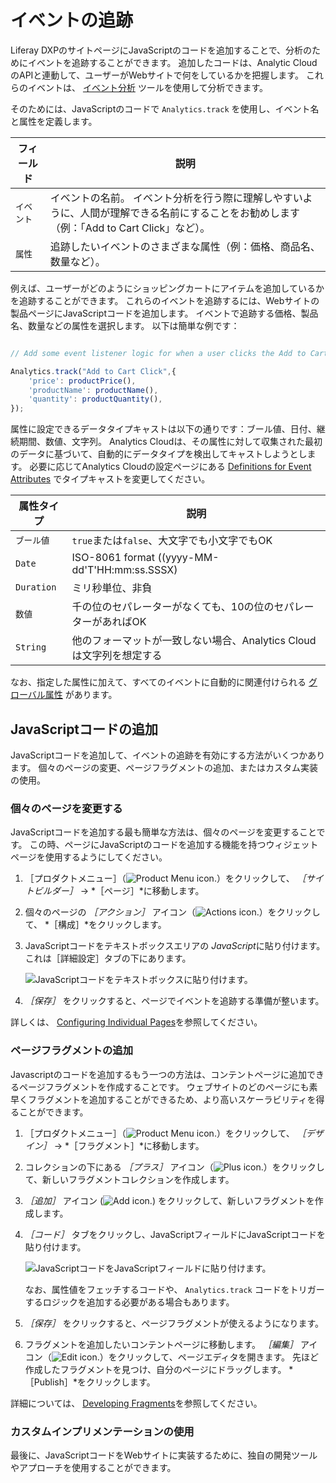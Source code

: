 # イベントの追跡

Liferay DXPのサイトページにJavaScriptのコードを追加することで、分析のためにイベントを追跡することができます。 追加したコードは、Analytic CloudのAPIと連動して、ユーザーがWebサイトで何をしているかを把握します。 これらのイベントは、 [イベント分析](./events-analysis.md) ツールを使用して分析できます。

そのためには、JavaScriptのコードで `Analytics.track` を使用し、イベント名と属性を定義します。

| フィールド  | 説明                                                                             |
| ------ | ------------------------------------------------------------------------------ |
| `イベント` | イベントの名前。 イベント分析を行う際に理解しやすいように、人間が理解できる名前にすることをお勧めします（例：「Add to Cart Click」など）。 |
| `属性`   | 追跡したいイベントのさまざまな属性（例：価格、商品名、数量など）。                                              |

例えば、ユーザーがどのようにショッピングカートにアイテムを追加しているかを追跡することができます。 これらのイベントを追跡するには、Webサイトの製品ページにJavaScriptコードを追加します。 イベントで追跡する価格、製品名、数量などの属性を選択します。 以下は簡単な例です：

```javascript

// Add some event listener logic for when a user clicks the Add to Cart button

Analytics.track("Add to Cart Click",{
    'price': productPrice(),
    'productName': productName(),
    'quantity': productQuantity(),
});
```

属性に設定できるデータタイプキャストは以下の通りです：ブール値、日付、継続期間、数値、文字列。 Analytics Cloudは、その属性に対して収集された最初のデータに基づいて、自動的にデータタイプを検出してキャストしようとします。 必要に応じてAnalytics Cloudの設定ページにある [Definitions for Event Attributes](../../workspace-data/definitions/definitions-for-event-attributes.md) でタイプキャストを変更してください。

| 属性タイプ      | 説明                                            |
| ---------- | --------------------------------------------- |
| `ブール値`     | `true`または`false`、大文字でも小文字でもOK                 |
| `Date`     | ISO-8061 format ((yyyy-MM-dd'T'HH:mm:ss.SSSX) |
| `Duration` | ミリ秒単位、非負                                      |
| `数値`       | 千の位のセパレーターがなくても、10の位のセパレーターがあればOK             |
| `String`   | 他のフォーマットが一致しない場合、Analytics Cloudは文字列を想定する     |

なお、指定した属性に加えて、すべてのイベントに自動的に関連付けられる [グローバル属性](../../workspace-data/definitions/definitions-for-event-attributes.md) があります。

## JavaScriptコードの追加

JavaScriptコードを追加して、イベントの追跡を有効にする方法がいくつかあります。 個々のページの変更、ページフラグメントの追加、またはカスタム実装の使用。

### 個々のページを変更する

JavaScriptコードを追加する最も簡単な方法は、個々のページを変更することです。 この時、ページにJavaScriptのコードを追加する機能を持つウィジェットページを使用するようにしてください。

1. ［プロダクトメニュー］（![Product Menu icon.](../../images/icon-product-menu.png)）をクリックして、 *［サイトビルダー］* &rarr; *［ページ］*に移動します。

1. 個々のページの *［アクション］* アイコン（![Actions icon.](../../images/icon-actions.png)）をクリックして、 *［構成］*をクリックします。

1. JavaScriptコードをテキストボックスエリアの *JavaScript*に貼り付けます。 これは［詳細設定］タブの下にあります。

    ![JavaScriptコードをテキストボックスに貼り付けます。](./tracking-events/images/01.png)

1. *［保存］* をクリックすると、ページでイベントを追跡する準備が整います。

詳しくは、 [Configuring Individual Pages](https://learn.liferay.com/dxp/latest/en/site-building/creating-pages/page-settings/configuring-individual-pages.html)を参照してください。

### ページフラグメントの追加

Javascriptのコードを追加するもう一つの方法は、コンテントページに追加できるページフラグメントを作成することです。 ウェブサイトのどのページにも素早くフラグメントを追加することができるため、より高いスケーラビリティを得ることができます。

1. ［プロダクトメニュー］（![Product Menu icon.](../../images/icon-product-menu.png)）をクリックして、 *［デザイン］* &rarr; *［フラグメント］*に移動します。

1. コレクションの下にある *［プラス］* アイコン（![Plus icon.](../../images/icon-plus.png)）をクリックして、新しいフラグメントコレクションを作成します。

1. *［追加］* アイコン (![Add icon.](../../images/icon-add.png)) をクリックして、新しいフラグメントを作成します。

1. *［コード］* タブをクリックし、JavaScriptフィールドにJavaScriptコードを貼り付けます。

    ![JavaScriptコードをJavaScriptフィールドに貼り付けます。](./tracking-events/images/02.png)

    なお、属性値をフェッチするコードや、 `Analytics.track` コードをトリガーするロジックを追加する必要がある場合もあります。

1. *［保存］* をクリックすると、ページフラグメントが使えるようになります。

1. フラグメントを追加したいコンテントページに移動します。 *［編集］* アイコン（![Edit icon.](../../images/icon-edit.png)）をクリックして、ページエディタを開きます。 先ほど作成したフラグメントを見つけ、自分のページにドラッグします。 *［Publish］*をクリックします。

詳細については、 [Developing Fragments](https://learn.liferay.com/dxp/latest/en/site-building/developer-guide/developing-page-fragments/developing-fragments-intro.html)を参照してください。

### カスタムインプリメンテーションの使用

最後に、JavaScriptコードをWebサイトに実装するために、独自の開発ツールやアプローチを使用することができます。
